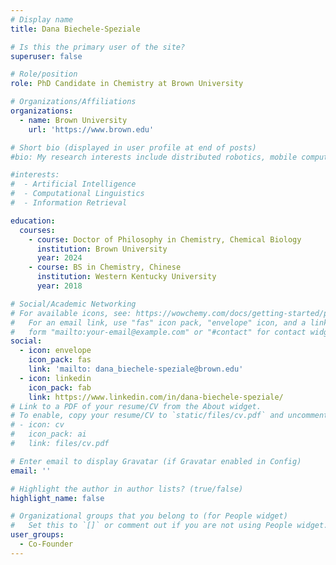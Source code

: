 ```yaml
---
# Display name
title: Dana Biechele-Speziale 

# Is this the primary user of the site?
superuser: false

# Role/position
role: PhD Candidate in Chemistry at Brown University 

# Organizations/Affiliations
organizations:
  - name: Brown University
    url: 'https://www.brown.edu'

# Short bio (displayed in user profile at end of posts)
#bio: My research interests include distributed robotics, mobile computing and programmable matter.

#interests:
#  - Artificial Intelligence
#  - Computational Linguistics
#  - Information Retrieval

education:
  courses:
    - course: Doctor of Philosophy in Chemistry, Chemical Biology
      institution: Brown University 
      year: 2024 
    - course: BS in Chemistry, Chinese 
      institution: Western Kentucky University
      year: 2018

# Social/Academic Networking
# For available icons, see: https://wowchemy.com/docs/getting-started/page-builder/#icons
#   For an email link, use "fas" icon pack, "envelope" icon, and a link in the
#   form "mailto:your-email@example.com" or "#contact" for contact widget.
social:
  - icon: envelope
    icon_pack: fas
    link: 'mailto: dana_biechele-speziale@brown.edu'
  - icon: linkedin
    icon_pack: fab
    link: https://www.linkedin.com/in/dana-biechele-speziale/ 
# Link to a PDF of your resume/CV from the About widget.
# To enable, copy your resume/CV to `static/files/cv.pdf` and uncomment the lines below.
# - icon: cv
#   icon_pack: ai
#   link: files/cv.pdf

# Enter email to display Gravatar (if Gravatar enabled in Config)
email: ''

# Highlight the author in author lists? (true/false)
highlight_name: false

# Organizational groups that you belong to (for People widget)
#   Set this to `[]` or comment out if you are not using People widget.
user_groups:
  - Co-Founder 
---
```

